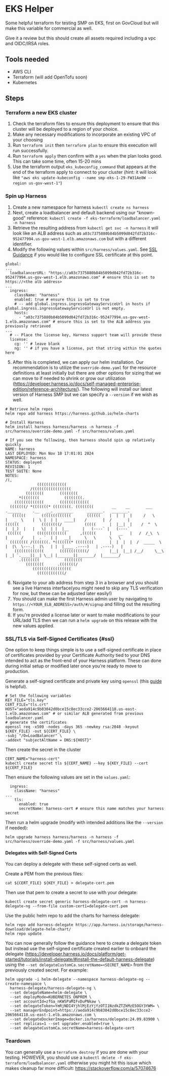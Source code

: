 # EKS Helper

Some helpful terraform for testing SMP on EKS, first on GovCloud but will make this variable for commercial as well.

Give it a review but this should create all assets required including a vpc and OIDC/IRSA roles.

## Tools needed
- AWS CLI
- Terraform (will add OpenTofu soon)
- Kubernetes

## Steps

### Terraform a new EKS cluster
1. Check the terraform files to ensure this deployment to ensure that this cluster will be deployed to a region of your choice.
2. Make any necessary modifications to incorporate an existing VPC of your choosing
3. Run `terraform init` then `terraform plan` to ensure this execution will run successfully.
4. Run `terraform apply` then confirm with a `yes` when the plan looks good. This can take some time, often 15-20 mins
5. Use the terraform output `eks_kubeconfig_command` that appears at the end of the terraform apply to connect to your cluster (hint: it will look like `"aws eks update-kubeconfig --name smp-eks-1-29-FW31Ae8W --region us-gov-west-1"`)

### Spin up Harness
1. Create a new namespace for harness `kubectl create ns harness`
2. Next, create a loadbalancer and default backend using our "known-good" reference: `kubectl create -f eks-terraform/loadbalancer.yaml -n harness`
3. Retrieve the resulting address from `kubectl get svc -n harness` it will look like an ALB address such as `a03c7375880b84b5099d042fd72b316c-952477994.us-gov-west-1.elb.amazonaws.com` but with a different identifier. 
4. Modify the following values within `src/harness/values.yaml`. See [SSL Guidance](#ssl) if you would like to configure SSL certificate at this point.
```
global:
...
  loadbalancerURL: "https://a03c7375880b84b5099d042fd72b316c-952477994.us-gov-west-1.elb.amazonaws.com" # ensure this is set to https://<the alb address>
...  
  ingress:
    className: "harness"
    enabled: true # ensure this is set to true
    # -- add global.ingress.ingressGatewayServiceUrl in hosts if global.ingress.ingressGatewayServiceUrl is not empty.
    hosts:
      - "a03c7375880b84b5099d042fd72b316c-952477994.us-gov-west-1.elb.amazonaws.com" # ensure this is set to the ALB address you previously retrieved
...
  # -- Place the license key, Harness support team will provide these
  license:
    cg: '' # leave blank
    ng: '' # if you have a license, put that string within the quotes here
```
5. After this is completed, we can apply our helm installation. Our recommendation is to utilize the `override-demo.yaml` for the resource definitions at least initially but there are other options for sizing that we can move to if needed to shrink or grow our utilization (https://developer.harness.io/docs/self-managed-enterprise-edition/reference-architecture/). The following will install our latest version of Harness SMP but we can specify a `--version` if we wish as well.
```
# Retrieve helm repos
helm repo add harness https://harness.github.io/helm-charts

# Install Harness
helm install harness harness/harness -n harness -f src/harness/override-demo.yaml -f src/harness/values.yaml

# If you see the following, then harness should spin up relatively quickly
NAME: harness
LAST DEPLOYED: Mon Nov 18 17:01:01 2024
NAMESPACE: harness
STATUS: deployed
REVISION: 1
TEST SUITE: None
NOTES:
/(,
              (((((((((((((
           /(((((((((((((((((
         ((((((((       ((((((((
      *((((((((           ((((((((.
    (((((((((((((       (((((((((((((
  (((((((/ *(((((((* ((((((((. ((((((((        __    __       ___      .______     .__   __.  _______      _______.   _______.
   ((((((       (((((((((((((       ((((((    |  |  |  |     /   \     |   _  \    |  \ |  | |   ____|    /       |  /       |
((((((          ((((((((/          (((((      |  |__|  |    /  ^  \    |  |_)  |   |   \|  | |  |__      |   (----` |   (----`
 ((((((       (((((((((((((      ,((((((      |   __   |   /  /_\  \   |      /    |  . `  | |   __|      \   \      \   \
  (((((((( /(((((((. *(((((((* ((((((((       |  |  |  |  /  _____  \  |  |\  \---.|  |\   | |  |____ .----)   | .----)   |
    (((((((((((((       ((((((((((((/         |__|  |__| /__/     \__\ | _| `.____||__| \__| |_______||_______/  |_______/
      .((((((((           ((((((((
         ((((((((      .(((((((/
            (((((((((((((((((
              ((((((((((((/
```
6. Navigate to your alb address from step 3 in a browser and you should see a live Harness interface(you might need to skip any TLS verification for now, but these can be adjusted later easily!) 
7. You should can make the first Harness admin user by navigating to `https://<YOUR_ELB_ADDRESS>/auth/#/signup` and filling out the resulting form.
8. If you're provided a license later or want to make modifications to your URL/add TLS then we can run a `helm upgrade` on this release with the new values applied.


### SSL/TLS via Self-Signed Certificates {#ssl}
One option to keep things simple is to use a self-signed certificate in place of certificates provided by your Certificate Authority tied to your DNS intended to act as the front-end of your Harness platform. These can done during initial setup or modified later once you're ready to move to production.

Generate a self-signed certificate and private key using `openssl` (this [guide](https://kubernetes.github.io/ingress-nginx/user-guide/tls/) is helpful).
```
# Set the following variables
KEY_FILE="tls.key" 
CERT_FILE="tls.crt"
HOST="aeda914c9b83042d0bce15c8ec33cce2-2065664118.us-east-1.elb.amazonaws.com" # or similar ALB generated from previous loadbalancer.yaml
# generate the certificates
openssl req -x509 -nodes -days 365 -newkey rsa:2048 -keyout ${KEY_FILE} -out ${CERT_FILE} \
-subj "/O=LoadBalancer" \
-addext "subjectAltName = DNS:${HOST}"
```

Then create the secret in the cluster
```
CERT_NAME="harness-cert"
kubectl create secret tls ${CERT_NAME} --key ${KEY_FILE} --cert ${CERT_FILE}
```

Then ensure the following values are set in the `values.yaml`:
```
  ingress:
    className: "harness"
...
    tls:
      enabled: true
      secretName: harness-cert # ensure this name matches your harness secret
```

Then run a helm upgrade (modify with intended additions like the `--version` if needed):
```
helm upgrade harness harness/harness -n harness -f src/harness/override-demo.yaml -f src/harness/values.yaml
```

#### Delegates with Self-Signed Certs
You can deploy a delegate with these self-signed certs as well.

Create a PEM from the previous files:
```
cat ${CERT_FILE} ${KEY_FILE} > delegate-cert.pem
```

Then use that pem to create a secret to use with your delegate:
```
kubectl create secret generic harness-delegate-cert -n harness-delegate-ng --from-file custom-cert1=delegate-cert.pem
```

Use the public helm repo to add the charts for harness delegate:
```
helm repo add harness-delegate https://app.harness.io/storage/harness-download/delegate-helm-chart/
helm repo update
```

You can now generally follow the guidance here to create a delegate token but instead use the self-signed certificate created earlier to onboard the delegate (https://developer.harness.io/docs/platform/get-started/tutorials/install-delegate/#install-the-default-harness-delegate) using the `--set delegateCustomCa.secretName=<SECRET_NAME>` from the previously created secret. For example:
```
helm upgrade -i helm-delegate --namespace harness-delegate-ng --create-namespace \
  harness-delegate/harness-delegate-ng \
  --set delegateName=helm-delegate \
  --set deployMode=KUBERNETES_ONPREM \
  --set accountId=zfGa_nKWSPaMIFvDuPNkaw \
  --set delegateToken=YmRjNDI4YjhlMjEzYjYzOTI1NzdkZTZkMzE5OGY3YWM= \
  --set managerEndpoint=https://aeda914c9b83042d0bce15c8ec33cce2-2065664118.us-east-1.elb.amazonaws.com \
  --set delegateDockerImage=docker.io/harness/delegate:24.09.83900 \
  --set replicas=1 --set upgrader.enabled=true \
  --set delegateCustomCa.secretName=harness-delegate-cert
```
### Teardown
You can generally use a `terraform destroy` if you are done with your testing. HOWEVER, you should use a `kubectl delete -f eks-terraform/loadbalancer.yaml` otherwise you might hit this issue which makes cleanup far more difficult: https://stackoverflow.com/a/57074676
